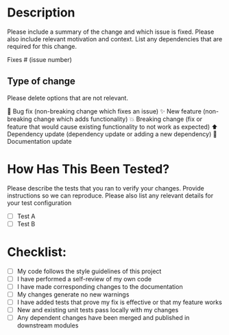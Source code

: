 # Description

Please include a summary of the change and which issue is fixed. Please also include relevant motivation and context. List any dependencies that are required for this change.

Fixes # (issue number)

## Type of change

Please delete options that are not relevant.

:bug: Bug fix (non-breaking change which fixes an issue)
:sparkles: New feature (non-breaking change which adds functionality)
:boom: Breaking change (fix or feature that would cause existing functionality to not work as expected)
:arrow_up: Dependency update (dependency update or adding a new dependency)
:memo: Documentation update

# How Has This Been Tested?

Please describe the tests that you ran to verify your changes. Provide instructions so we can reproduce. Please also list any relevant details for your test configuration

- [ ] Test A
- [ ] Test B

# Checklist:

- [ ] My code follows the style guidelines of this project
- [ ] I have performed a self-review of my own code
- [ ] I have made corresponding changes to the documentation
- [ ] My changes generate no new warnings
- [ ] I have added tests that prove my fix is effective or that my feature works
- [ ] New and existing unit tests pass locally with my changes
- [ ] Any dependent changes have been merged and published in downstream modules
